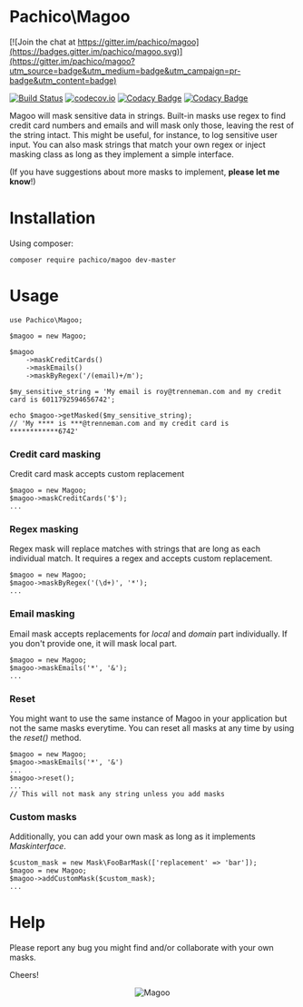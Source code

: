# Pachico\Magoo

[![Join the chat at https://gitter.im/pachico/magoo](https://badges.gitter.im/pachico/magoo.svg)](https://gitter.im/pachico/magoo?utm_source=badge&utm_medium=badge&utm_campaign=pr-badge&utm_content=badge)

[![Build Status](https://travis-ci.org/pachico/magoo.svg?branch=master)](https://travis-ci.org/pachico/magoo) [![codecov.io](https://codecov.io/github/pachico/magoo/coverage.svg?branch=master)](https://codecov.io/github/pachico/magoo?branch=master) [![Codacy Badge](https://api.codacy.com/project/badge/grade/226d0d2e91354a8eac06569a115c056c)](https://www.codacy.com/app/pachico/magoo) [![Codacy Badge](https://api.codacy.com/project/badge/coverage/226d0d2e91354a8eac06569a115c056c)](https://www.codacy.com/app/pachico/magoo)

Magoo will mask sensitive data in strings. Built-in masks use regex to find credit card numbers and emails and will mask only those, leaving the rest of the string intact.  This might be useful, for instance, to log sensitive user input.
You can also mask strings that match your own regex or inject masking class as long as they implement a simple interface.


(If you have suggestions about more masks to implement, **please let me know**!)

# Installation
Using composer:

	composer require pachico/magoo dev-master

# Usage

	use Pachico\Magoo;
	
	$magoo = new Magoo;

	$magoo
		->maskCreditCards()
		->maskEmails()
		->maskByRegex('/(email)+/m');

	$my_sensitive_string = 'My email is roy@trenneman.com and my credit card is 6011792594656742';
	
	echo $magoo->getMasked($my_sensitive_string);
	// 'My **** is ***@trenneman.com and my credit card is ************6742'

### Credit card masking

Credit card mask accepts custom replacement

	$magoo = new Magoo;
	$magoo->maskCreditCards('$');
	...

### Regex masking
Regex mask will replace matches with strings that are long as each individual match.
It requires a regex and accepts custom replacement.

	$magoo = new Magoo;
	$magoo->maskByRegex('(\d+)', '*');
	...

### Email masking 
Email mask accepts replacements for *local* and *domain* part individually.
If you don't provide one, it will mask local part.

	$magoo = new Magoo;
	$magoo->maskEmails('*', '&');
	...

### Reset
You might want to use the same instance of Magoo in your application but not the same masks everytime.
You can reset all masks at any time by using the *reset()* method.

	$magoo = new Magoo;
	$magoo->maskEmails('*', '&')
	...
	$magoo->reset();
	...
	// This will not mask any string unless you add masks

### Custom masks
Additionally, you can add your own mask as long as it implements *Maskinterface*.

	$custom_mask = new Mask\FooBarMask(['replacement' => 'bar']);
	$magoo = new Magoo;
	$magoo->addCustomMask($custom_mask);
	...

# Help
Please report any bug you might find and/or collaborate with your own masks.

Cheers!

<p align="center">
  <img src="https://camo.githubusercontent.com/2bc8f355f403cd00bafaee23fbf279ed69567f65/687474703a2f2f692e696d6775722e636f6d2f4378693836674a2e706e67" alt="Magoo"/>
</p>

